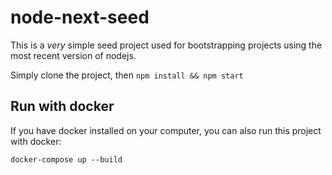 # node-next-seed

This is a _very_ simple seed project used for bootstrapping projects using the most recent version of nodejs.

Simply clone the project, then `npm install && npm start`

## Run with docker

If you have docker installed on your computer, you can also run this project with docker:

`docker-compose up --build`
